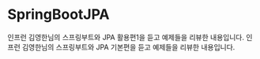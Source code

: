 # SpringBootJPA
인프런 김영한님의 스프링부트와 JPA 활용편1을 듣고 예제들을 리뷰한 내용입니다.
인프런 김영한님의 스프링부트와 JPA 기본편을 듣고 예제들을 리뷰한 내용입니다.
